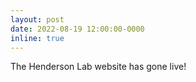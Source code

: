 ```yaml
---
layout: post
date: 2022-08-19 12:00:00-0000
inline: true
---
```


The Henderson Lab website has gone live!
